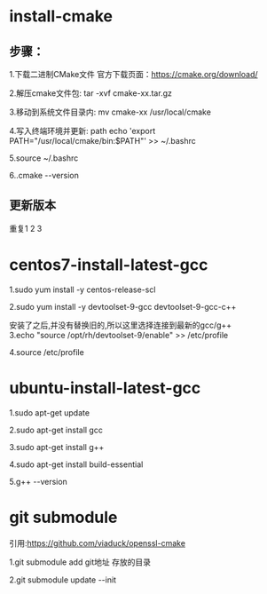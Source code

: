 # install-cmake

## 步骤：
1.下载二进制CMake文件 官方下载页面：https://cmake.org/download/

2.解压cmake文件包:
tar -xvf cmake-xx.tar.gz

3.移动到系统文件目录内:
mv cmake-xx /usr/local/cmake

4.写入终端环境并更新:
path echo 'export PATH="/usr/local/cmake/bin:$PATH"' >> ~/.bashrc   

5.source ~/.bashrc  

6..cmake --version

## 更新版本
重复1 2 3

# centos7-install-latest-gcc
1.sudo yum install -y centos-release-scl    

2.sudo yum install -y devtoolset-9-gcc devtoolset-9-gcc-c++

安装了之后,并没有替换旧的,所以这里选择连接到最新的gcc/g++  
3.echo "source /opt/rh/devtoolset-9/enable" >> /etc/profile  

4.source /etc/profile

# ubuntu-install-latest-gcc
1.sudo apt-get update  

2.sudo apt-get install gcc  

3.sudo apt-get install g++  

4.sudo apt-get install build-essential  

5.g++ --version


# git submodule
引用:https://github.com/viaduck/openssl-cmake  

1.git submodule add git地址 存放的目录  

2.git submodule update --init  

